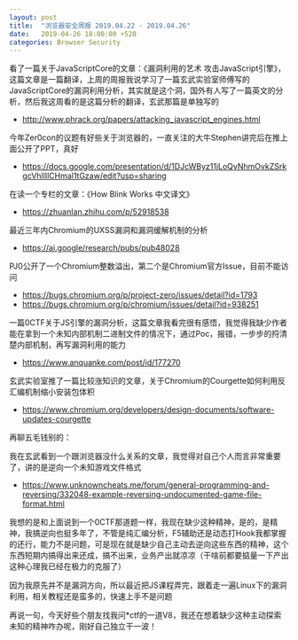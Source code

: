 ```yaml
---
layout: post
title:  "浏览器安全周报 2019.04.22 - 2019.04.26"
date:   2019-04-26 18:00:00 +520
categories: Browser Security
---
```


看了一篇关于JavaScriptCore的文章：《漏洞利用的艺术 攻击JavaScript引擎》，这篇文章是一篇翻译，上周的周报我说学习了一篇玄武实验室师傅写的JavaScriptCore的漏洞利用分析，其实就是这个洞，国外有人写了一篇英文的分析，然后我这周看的是这篇分析的翻译，玄武那篇是单独写的
- http://www.phrack.org/papers/attacking_javascript_engines.html

今年Zer0con的议题有好些关于浏览器的，一直关注的大牛Stephen讲完后在推上面公开了PPT，真好
- https://docs.google.com/presentation/d/1DJcWByz11jLoQyNhmOvkZSrkgcVhllIlCHmal1tGzaw/edit?usp=sharing

在读一个专栏的文章：《How Blink Works 中文译文》
- https://zhuanlan.zhihu.com/p/52918538

最近三年内Chromium的UXSS漏洞和漏洞缓解机制的分析
- https://ai.google/research/pubs/pub48028

PJ0公开了一个Chromium整数溢出，第二个是Chromium官方Issue，目前不能访问
- https://bugs.chromium.org/p/project-zero/issues/detail?id=1793
- https://bugs.chromium.org/p/chromium/issues/detail?id=938251

一篇0CTF关于JS引擎的漏洞分析，这篇文章我看完很有感悟，我觉得我缺少作者能在拿到一个未知内部机制二进制文件的情况下，通过Poc，报错，一步步的捋清楚内部机制，再写漏洞利用的能力
- https://www.anquanke.com/post/id/177270

玄武实验室推了一篇比较涨知识的文章，关于Chromium的Courgette如何利用反汇编机制缩小安装包体积
- https://www.chromium.org/developers/design-documents/software-updates-courgette

再聊五毛钱别的：

我在玄武看到一个跟浏览器没什么关系的文章，我觉得对自己个人而言非常重要了，讲的是逆向一个未知游戏文件格式
- https://www.unknowncheats.me/forum/general-programming-and-reversing/332048-example-reversing-undocumented-game-file-format.html

我想的是和上面说到一个0CTF那道题一样，我现在缺少这种精神，是的，是精神，我搞逆向也挺多年了，不管是纯汇编分析，F5辅助还是动态打Hook我都掌握的还行，能力不是问题，可是现在就是缺少自己主动去逆向这些东西的精神，这个东西短期内搞得出来还成，搞不出来，业务产出就凉凉（干啥前都要掂量一下产出这种心理我已经在极力的克服了）

因为我原先并不是漏洞方向，所以最近把JS课程弄完，跟着走一遍Linux下的漏洞利用，相关教程还是蛮多的，快速上手不是问题

再说一句，今天好些个朋友找我问*ctf的一道V8，我还在想着缺少这种主动探索未知的精神咋办呢，刚好自己独立干一波！